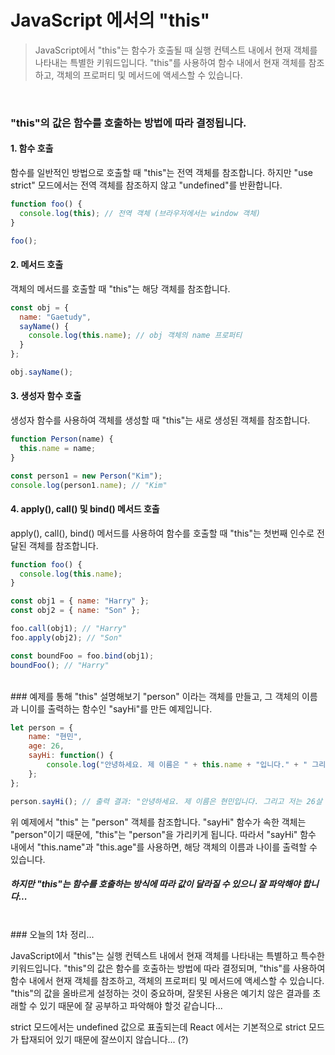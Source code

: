 JavaScript 에서의 "this"
======

>JavaScript에서 "this"는 함수가 호출될 때 실행 컨텍스트 내에서 현재 객체를 나타내는 특별한 키워드입니다. "this"를 사용하여 함수 내에서 현재 객체를 참조하고, 객체의 프로퍼티 및 메서드에 액세스할 수 있습니다.

<br>

### "this"의 값은 함수를 호출하는 방법에 따라 결정됩니다.

#### 1. 함수 호출

함수를 일반적인 방법으로 호출할 때 "this"는 전역 객체를 참조합니다. 하지만 "use strict" 모드에서는 전역 객체를 참조하지 않고 "undefined"를 반환합니다.

```javascript
function foo() {
  console.log(this); // 전역 객체 (브라우저에서는 window 객체)
}

foo();
```

#### 2. 메서드 호출

객체의 메서드를 호출할 때 "this"는 해당 객체를 참조합니다.

```javascript
const obj = {
  name: "Gaetudy",
  sayName() {
    console.log(this.name); // obj 객체의 name 프로퍼티
  }
};

obj.sayName();
```

#### 3. 생성자 함수 호출
생성자 함수를 사용하여 객체를 생성할 때 "this"는 새로 생성된 객체를 참조합니다.

```javascript
function Person(name) {
  this.name = name;
}

const person1 = new Person("Kim");
console.log(person1.name); // "Kim"

```

#### 4. apply(), call() 및 bind() 메서드 호출
apply(), call(), bind() 메서드를 사용하여 함수를 호출할 때 "this"는 첫번째 인수로 전달된 객체를 참조합니다.

```javascript
function foo() {
  console.log(this.name);
}

const obj1 = { name: "Harry" };
const obj2 = { name: "Son" };

foo.call(obj1); // "Harry"
foo.apply(obj2); // "Son"

const boundFoo = foo.bind(obj1);
boundFoo(); // "Harry"
```
<br>
### 예제를 통해 "this" 설명해보기
"person" 이라는 객체를 만들고, 그 객체의 이름과 니이를 출력하는 함수인 "sayHi"를 만든 예제입니다.

```javascript
let person = {
    name: "현민",
    age: 26,
    sayHi: function() {
        console.log("안녕하세요. 제 이름은 " + this.name + "입니다." + " 그리고 저는 " + this.age + "살 입니다.");
    };
};

person.sayHi(); // 출력 결과: "안녕하세요. 제 이름은 현민입니다. 그리고 저는 26살 입니다."
```
위 예제에서 "this" 는 "person" 객체를 참조합니다. "sayHi" 함수가 속한 객체는 "person"이기 때문에, "this"는 "person"을 가리키게 됩니다. 따라서 "sayHi" 함수 내에서 "this.name"과 "this.age"를 사용하면, 해당 객체의 이름과 나이를 출력할 수 있습니다. 
##### <b>하지만 "this"는 함수를 호출하는 방식에 따라 값이 달라질 수 있으니 잘 파악해야 합니다...</b>
<br>
### 오늘의 1차 정리... 

JavaScript에서 "this"는 실행 컨텍스트 내에서 현재 객체를 나타내는 특별하고 특수한 키워드입니다. "this"의 값은 함수를 호출하는 방법에 따라 결정되며, "this"를 사용하여 함수 내에서 현재 객체를 참조하고, 객체의 프로퍼티 및 메서드에 액세스할 수 있습니다. "this"의 값을 올바르게 설정하는 것이 중요하며, 잘못된 사용은 예기치 않은 결과를 초래할 수 있기 때문에 잘 공부하고 파악해야 할것 같습니다...

strict 모드에서는 undefined 값으로 표출되는데 React 에서는 기본적으로 strict 모드가 탑재되어 있기 때문에 잘쓰이지 않습니다... (?)
